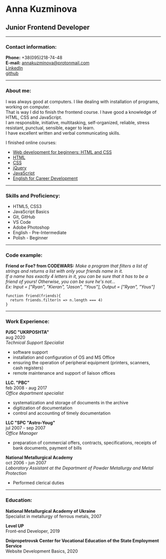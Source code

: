 # Anna Kuzminova

## Junior Frontend Developer

---

### Contact information:

**Phone:** +38(095)218-74-48 <br>
**E-mail:** annakuzminova@protonmail.com<br>
[LinkedIn](https://www.linkedin.com/in/annakuzminova/)<br>
[github](https://github.com/gandzja)<br>

---

### About me:

I was always good at computers. I like dealing with installation of programs, working on computer.<br>
That is way I did to finish the frontend course. I have good a knowledge of HTML, CSS and JavaScript.<br>
I am responsible, initiative, multitasking, self-organized, reliable, stress resistant, punctual, sensible, eager to learn.<br>
I have excellent written and verbal communicating skills.<br>

I finished  online courses:

- [Web development for beginners: HTML and CSS](https://stepik.org/cert/211759)
- [HTML](https://www.sololearn.com/Certificate/1014-8101908/jpg)
- [CSS](https://www.sololearn.com/Certificate/1023-8101908/jpg)
- [jQuery](https://www.sololearn.com/Certificate/1082-8101908/jpg)
- [JavaScript](https://www.sololearn.com/certificates/course/en/8101908/1024/landscape/png)
- [English for Career Development](https://courses.prometheus.org.ua:18090/downloads/10d407f7d84540dc81241ef2961cece7/Certificate.pdf)

---

### Skills and Proficiency:

- HTML5, CSS3
- JavaScript Basics
- Git, GitHub
- VS Code
- Adobe Photoshop
- English - Pre-Intermediate
- Polish - Beginner

---

### Code example:

**Friend or Foe? from CODEWARS:** _Make a program that filters a list of strings and returns a list with only your friends name in it._<br>
_If a name has exactly 4 letters in it, you can be sure that it has to be a friend of yours! Otherwise, you can be sure he's not..._<br>
_Ex: Input = ["Ryan", "Kieran", "Jason", "Yous"], Output = ["Ryan", "Yous"]_

```
function friend(friends){
  return friends.filter(n => n.length === 4)
}
```

---

### Work Experience:

**PJSC "UKRPOSHTA"**<br>
aug 2020<br>
*Technical Support Specialist*<br>

- software support
- installation and configuration of OS and MS Office
- ensuring the operation of peripheral equipment (printers, scanners, cash registers)
- remote maintenance and support of liaison offices

**LLC. "PBC"**<br>
feb 2008 - aug 2017<br>
*Office department specialist*<br>

- systematization and storage of documents in the archive
- digitization of documentation
- control and accounting of timely documentation

**LLC "SPC "Astro-Youg"**<br>
jul 2007 - sep 2007<br>
*Office Manager*<br>

- preparation of commercial offers, contracts, specifications, receipts of bank documents, payment of bills

**National Metallurgical Academy**<br>
oct 2006 - jun 2007<br>
*Laboratory Assistant at the Department of Powder Metallurgy and Metal Protection*<br>

- Performed clerical duties

---

### Education:

**National Metallurgical Academy of Ukraine**<br>
Specialist in metallurgy of ferrous metals, 2007<br>

**Level UP**<br>
Front-end Developer, 2019<br>

**Dnipropetrovsk Center for Vocational Education of the State Employment Service**<br>
Website Development Basics, 2020<br>
